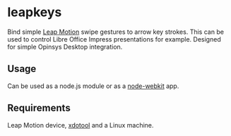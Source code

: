 
# leapkeys

Bind simple [Leap Motion][] swipe gestures to arrow key strokes. This can be
used to control Libre Office Impress presentations for example. Designed for
simple Opinsys Desktop integration.

## Usage

Can be used as a node.js module or as a [node-webkit][] app.

## Requirements

Leap Motion device, [xdotool][] and a Linux machine.

[Leap Motion]: https://www.leapmotion.com/
[node-webkit]: https://github.com/rogerwang/node-webkit
[xdotool]: http://www.semicomplete.com/projects/xdotool/
